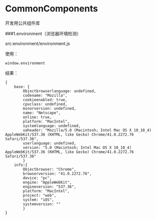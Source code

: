 # CommonComponents

开发用公共组件库

###1.environment（浏览器环境检测）

src:environment/environment.js


使用：

	window.environment

结果：

	{
		base: {
			Objectbrowserlanguage: undefined,
			codename: "Mozilla",
			cookieenabled: true,
			cpuclass: undefined,
			minorversion: undefined,
			name: "Netscape",
			online: true,
			platform: "MacIntel",
			systemlanguage: undefined,
			uaheader: "Mozilla/5.0 (Macintosh; Intel Mac OS X 10_10_4) AppleWebKit/537.36 (KHTML, like Gecko) Chrome/41.0.2272.76 Safari/537.36",
			userlanguage: undefined,
			version: "5.0 (Macintosh; Intel Mac OS X 10_10_4) AppleWebKit/537.36 (KHTML, like Gecko) Chrome/41.0.2272.76 Safari/537.36"
			}
		info:{ 
			Objectbrowser: "Chrome",
			browserversion: "41.0.2272.76",
			device: "pc",
			engine: "AppleWebKit",
			engineversion: "537.36",
			platform: "MacIntel",
			project: "web",
			system: "iOS",
			systemversion: ""
			}
	}